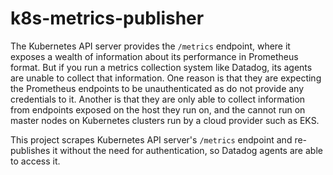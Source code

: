 # k8s-metrics-publisher

The Kubernetes API server provides the `/metrics` endpoint, where it exposes a
wealth of information about its performance in Prometheus format.  But if you
run a metrics collection system like Datadog, its agents are unable to collect
that information.  One reason is that they are expecting the Prometheus
endpoints to be unauthenticated as do not provide any credentials to it.
Another is that they are only able to collect information from endpoints
exposed on the host they run on, and the cannot run on master nodes on
Kubernetes clusters run by a cloud provider such as EKS.

This project scrapes Kubernetes API server's `/metrics` endpoint and
re-publishes it without the need for authentication, so Datadog agents are able
to access it.
